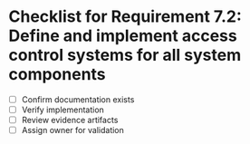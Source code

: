 # Checklist for Requirement 7.2: Define and implement access control systems for all system components

- [ ] Confirm documentation exists
- [ ] Verify implementation
- [ ] Review evidence artifacts
- [ ] Assign owner for validation

